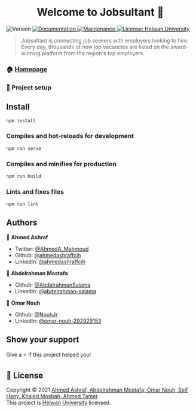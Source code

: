 <h1 align="center">Welcome to Jobsultant 👋</h1>
<p>
  <img alt="Version" src="https://img.shields.io/badge/version-0.1.0-blue.svg?cacheSeconds=2592000" />
  <a href="https://github.com/ahmedashraffcih/Jobsultant#readme" target="_blank">
    <img alt="Documentation" src="https://img.shields.io/badge/documentation-yes-brightgreen.svg" />
  </a>
  <a href="https://github.com/ahmedashraffcih/Jobsultant/graphs/commit-activity" target="_blank">
    <img alt="Maintenance" src="https://img.shields.io/badge/Maintained%3F-yes-green.svg" />
  </a>
  <a href="https://github.com/ahmedashraffcih/Jobsultant/blob/master/LICENSE" target="_blank">
    <img alt="License: Helwan University" src="https://img.shields.io/github/license/ahmedashraffcih/Jobsultant" />
  </a>
</p>

> Jobsultant is connecting job seekers with employers looking to hire. Every day, thousands of new job vacancies are listed on the award-winning platform from the region's top employers.

### 🏠 [Homepage](https://github.com/ahmedashraffcih/Jobsultant/blob/master/src/views/Home.vue)

### 🔌 Project setup

## Install
```sh
npm install
```

### Compiles and hot-reloads for development
```sh
npm run serve
```

### Compiles and minifies for production
```sh
npm run build
```

### Lints and fixes files
```sh
npm run lint
```

## Authors

👤 **Ahmed Ashraf**

* Twitter: [@AhmedA\_Mahmoud](https://twitter.com/AhmedA\_Mahmoud)
* Github: [@ahmedashraffcih](https://github.com/ahmedashraffcih)
* LinkedIn: [@ahmedashraffcih](https://linkedin.com/in/ahmedashraffcih)

👤 **Abdelrahman Mostafa**

* Github: [@AbdelrahmanSalama](https://github.com/AbdelrahmanSalama)
* LinkedIn: [@abdelrahman-salama](https://linkedin.com/in/abdelrahman-salama)

👤 **Omar Nouh**

* Github: [@NouhJr](https://github.com/NouhJr)
* LinkedIn: [@omar-nouh-292929153](https://linkedin.com/in/omar-nouh-292929153)


## Show your support

Give a ⭐️ if this project helped you!

## 📝 License

Copyright © 2021 [Ahmed Ashraf, Abdelrahman Mostafa, Omar Nouh, Seif Hany, Khaled Mosbah, Ahmed Tamer](https://github.com/ahmedashraffcih).<br />
This project is [Helwan University](https://github.com/ahmedashraffcih/Jobsultant/blob/master/LICENSE) licensed.
